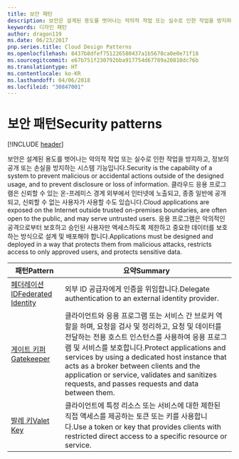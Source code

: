 ```yaml
---
title: 보안 패턴
description: 보안은 설계된 용도를 벗어나는 악의적 작업 또는 실수로 인한 작업을 방지하고, 정보의 공개 또는 손실을 방지하는 시스템 기능입니다. 클라우드 응용 프로그램은 신뢰할 수 있는 온-프레미스 경계 외부에서 인터넷에 노출되고, 종종 일반에 공개되고, 신뢰할 수 없는 사용자가 사용할 수도 있습니다. 응용 프로그램은 악의적인 공격으로부터 보호하고 승인된 사용자만 액세스하도록 제한하고 중요한 데이터를 보호하는 방식으로 설계 및 배포해야 합니다.
keywords: 디자인 패턴
author: dragon119
ms.date: 06/23/2017
pnp.series.title: Cloud Design Patterns
ms.openlocfilehash: 8437b8dfef751226580437a1b5678ca0e0e71f18
ms.sourcegitcommit: e67b751f230792bba917754d67789a20810dc76b
ms.translationtype: HT
ms.contentlocale: ko-KR
ms.lasthandoff: 04/06/2018
ms.locfileid: "30847001"
---
```

# <a name="security-patterns"></a><span data-ttu-id="7716c-106">보안 패턴</span><span class="sxs-lookup"><span data-stu-id="7716c-106">Security patterns</span></span>

[!INCLUDE [header](../../_includes/header.md)]

<span data-ttu-id="7716c-107">보안은 설계된 용도를 벗어나는 악의적 작업 또는 실수로 인한 작업을 방지하고, 정보의 공개 또는 손실을 방지하는 시스템 기능입니다.</span><span class="sxs-lookup"><span data-stu-id="7716c-107">Security is the capability of a system to prevent malicious or accidental actions outside of the designed usage, and to prevent disclosure or loss of information.</span></span> <span data-ttu-id="7716c-108">클라우드 응용 프로그램은 신뢰할 수 있는 온-프레미스 경계 외부에서 인터넷에 노출되고, 종종 일반에 공개되고, 신뢰할 수 없는 사용자가 사용할 수도 있습니다.</span><span class="sxs-lookup"><span data-stu-id="7716c-108">Cloud applications are exposed on the Internet outside trusted on-premises boundaries, are often open to the public, and may serve untrusted users.</span></span> <span data-ttu-id="7716c-109">응용 프로그램은 악의적인 공격으로부터 보호하고 승인된 사용자만 액세스하도록 제한하고 중요한 데이터를 보호하는 방식으로 설계 및 배포해야 합니다.</span><span class="sxs-lookup"><span data-stu-id="7716c-109">Applications must be designed and deployed in a way that protects them from malicious attacks, restricts access to only approved users, and protects sensitive data.</span></span>


|                    <span data-ttu-id="7716c-110">패턴</span><span class="sxs-lookup"><span data-stu-id="7716c-110">Pattern</span></span>                     |                                                                                                         <span data-ttu-id="7716c-111">요약</span><span class="sxs-lookup"><span data-stu-id="7716c-111">Summary</span></span>                                                                                                         |
|------------------------------------------------|-------------------------------------------------------------------------------------------------------------------------------------------------------------------------------------------------------------------------|
| [<span data-ttu-id="7716c-112">페더레이션 ID</span><span class="sxs-lookup"><span data-stu-id="7716c-112">Federated Identity</span></span>](../federated-identity.md) |                                                                                <span data-ttu-id="7716c-113">외부 ID 공급자에게 인증을 위임합니다.</span><span class="sxs-lookup"><span data-stu-id="7716c-113">Delegate authentication to an external identity provider.</span></span>                                                                                |
|         [<span data-ttu-id="7716c-114">게이트 키퍼</span><span class="sxs-lookup"><span data-stu-id="7716c-114">Gatekeeper</span></span>](../gatekeeper.md)         | <span data-ttu-id="7716c-115">클라이언트와 응용 프로그램 또는 서비스 간 브로커 역할을 하며, 요청을 검사 및 정리하고, 요청 및 데이터를 전달하는 전용 호스트 인스턴스를 사용하여 응용 프로그램 및 서비스를 보호합니다.</span><span class="sxs-lookup"><span data-stu-id="7716c-115">Protect applications and services by using a dedicated host instance that acts as a broker between clients and the application or service, validates and sanitizes requests, and passes requests and data between them.</span></span> |
|          [<span data-ttu-id="7716c-116">발레 키</span><span class="sxs-lookup"><span data-stu-id="7716c-116">Valet Key</span></span>](../valet-key.md)          |                                                        <span data-ttu-id="7716c-117">클라이언트에 특정 리소스 또는 서비스에 대한 제한된 직접 액세스를 제공하는 토큰 또는 키를 사용합니다.</span><span class="sxs-lookup"><span data-stu-id="7716c-117">Use a token or key that provides clients with restricted direct access to a specific resource or service.</span></span>                                                        |


